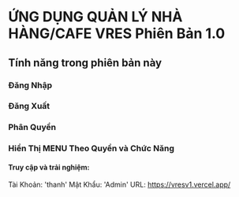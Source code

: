 # ỨNG DỤNG QUẢN LÝ NHÀ HÀNG/CAFE VRES Phiên Bản 1.0 
## Tính năng trong phiên bản này

### Đăng Nhập

### Đăng Xuất

### Phân Quyền

### Hiển Thị MENU Theo Quyền và Chức Năng

#### Truy cập và trải nghiệm: 
Tài Khoản: 'thanh'
Mật Khẩu: 'Admin'
URL: https://vresv1.vercel.app/

